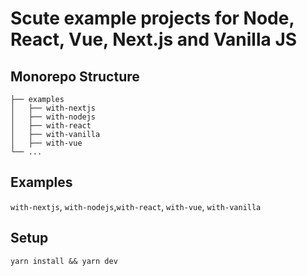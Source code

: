 # Scute example projects for Node, React, Vue, Next.js and Vanilla JS
## Monorepo Structure

```
├── examples
│   ├── with-nextjs
│   ├── with-nodejs
│   ├── with-react
│   ├── with-vanilla
│   ├── with-vue
└── ...
```

## Examples

`with-nextjs`, `with-nodejs`,`with-react`, `with-vue`, `with-vanilla`

## Setup
```
yarn install && yarn dev
```

